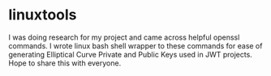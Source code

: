 # linuxtools

I was doing research for my project and came across helpful openssl commands.
I wrote linux bash shell wrapper to these commands for ease of generating Elliptical Curve Private and Public Keys used in JWT projects.
Hope to share this with everyone.
